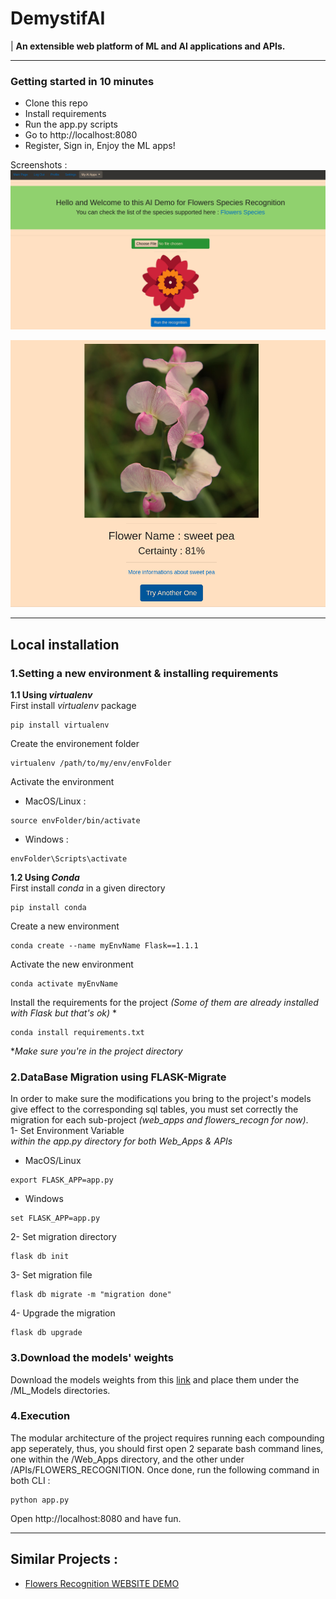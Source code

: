 # DemystifAI  
 
|   **An extensible web platform of ML and AI applications and APIs.**  

---
### Getting started in 10 minutes  
- Clone this repo  
- Install requirements  
- Run the app.py scripts  
- Go to http://localhost:8080  
- Register, Sign in, Enjoy the ML apps!  

Screenshots  :
![](/screenshots/screenshot1.png)  

![](screenshots/screenshot2.png)  

---
## Local installation  
### 1.Setting a new environment & installing requirements  
**1.1 Using *virtualenv***  
First install *virtualenv* package  
```
pip install virtualenv  
```
Create the environement folder  
```
virtualenv /path/to/my/env/envFolder 
``` 
Activate the environment  
+ MacOS/Linux :  
```
source envFolder/bin/activate  
```
+ Windows :  
```
envFolder\Scripts\activate  
```
**1.2 Using *Conda***  
First install *conda* in a given directory   
```
pip install conda  
```
Create a new environment  
```
conda create --name myEnvName Flask==1.1.1  
```
Activate the new environment  
```
conda activate myEnvName  
```
Install the requirements for the project *(Some of them are already installed with Flask but that's ok)* *  
```
conda install requirements.txt  
```
**Make sure you're in the project directory*  

### 2.DataBase Migration using FLASK-Migrate  
In order to make sure the modifications you bring to the project's models give effect to the corresponding sql tables, you must set correctly the migration for each sub-project *(web_apps and flowers_recogn for now)*.  
1- Set Environment Variable  
*within the app.py directory for both Web_Apps & APIs*  
+ MacOS/Linux  
```
export FLASK_APP=app.py  
```
+ Windows  
```
set FLASK_APP=app.py  
```
2- Set migration directory  
```
flask db init  
```
3- Set migration file  
```
flask db migrate -m "migration done"  
```
4- Upgrade the migration  
```
flask db upgrade 
```
### 3.Download the models' weights  
Download the models weights from this [link](https://www.dropbox.com/s/vyrgkmyptzqscbz/VGG_FNN_Tuned_Weights.h5?dl=0) and place them under the /ML_Models directories.  

### 4.Execution  
The modular architecture of the project requires running each compounding app seperately, thus, you should first open 2 separate bash command lines, one within the /Web_Apps directory, and the other under /APIs/FLOWERS_RECOGNITION. Once done, run the following command in both CLI :  
```
python app.py  
```
Open http://localhost:8080 and have fun.

---
## Similar Projects : 
- [Flowers Recognition WEBSITE DEMO](http://zeus.robots.ox.ac.uk/flower_demo/)
